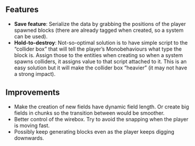
## Features

* **Save feature**: Serialize the data by grabbing the positions of the player spawned blocks (there are already tagged when created, so a system can be used).
* **Hold-to-destroy**: Not-so-optimal solution is to have simple script to the “collider box” that will tell the player’s Monobehaviours what type the block is. Assign those to the entities when creating so when a system spawns colliders, it assigns value to that script attached to it. This is an easy solution but it will make the collider box “heavier” (it may not have a strong impact).


## Improvements
* Make the creation of new fields have dynamic field length. Or create big fields in chunks so the transition between would be smoother. 
* Better control of the wirebox. Try to avoid the snapping when the player is moving fast. 
* Possibly keep generating blocks even as the player keeps digging downwards.